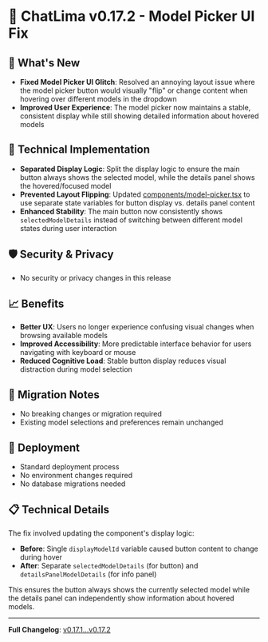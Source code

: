 # 🚀 ChatLima v0.17.2 - Model Picker UI Fix

## 🎯 What's New
- **Fixed Model Picker UI Glitch**: Resolved an annoying layout issue where the model picker button would visually "flip" or change content when hovering over different models in the dropdown
- **Improved User Experience**: The model picker now maintains a stable, consistent display while still showing detailed information about hovered models

## 🔧 Technical Implementation
- **Separated Display Logic**: Split the display logic to ensure the main button always shows the selected model, while the details panel shows the hovered/focused model
- **Prevented Layout Flipping**: Updated [components/model-picker.tsx](mdc:chatlima/components/model-picker.tsx) to use separate state variables for button display vs. details panel content
- **Enhanced Stability**: The main button now consistently shows `selectedModelDetails` instead of switching between different model states during user interaction

## 🛡️ Security & Privacy
- No security or privacy changes in this release

## 📈 Benefits
- **Better UX**: Users no longer experience confusing visual changes when browsing available models
- **Improved Accessibility**: More predictable interface behavior for users navigating with keyboard or mouse
- **Reduced Cognitive Load**: Stable button display reduces visual distraction during model selection

## 🔄 Migration Notes
- No breaking changes or migration required
- Existing model selections and preferences remain unchanged

## 🚀 Deployment
- Standard deployment process
- No environment changes required
- No database migrations needed

## 📋 Technical Details
The fix involved updating the component's display logic:
- **Before**: Single `displayModelId` variable caused button content to change during hover
- **After**: Separate `selectedModelDetails` (for button) and `detailsPanelModelDetails` (for info panel)

This ensures the button always shows the currently selected model while the details panel can independently show information about hovered models.

---

**Full Changelog**: [v0.17.1...v0.17.2](https://github.com/brooksy4503/chatlima/compare/v0.17.1...v0.17.2) 